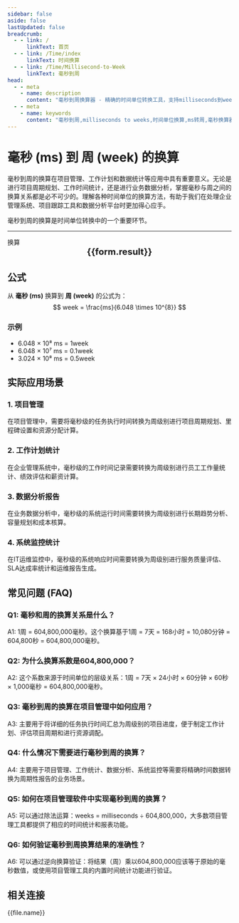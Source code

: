 ```yaml
---
sidebar: false
aside: false
lastUpdated: false
breadcrumb:
  - - link: /
      linkText: 首页
  - - link: /Time/index
      linkText: 时间换算
  - - link: /Time/Millisecond-to-Week
      linkText: 毫秒到周
head:
  - - meta
    - name: description
      content: "毫秒到周换算器 - 精确的时间单位转换工具，支持milliseconds到weeks的快速换算。适用于项目管理、工作计划、数据统计等场景，提供毫秒(ms)、天(day)、周(week)等时间单位的换算关系和实际应用指导。"
  - - meta
    - name: keywords
      content: "毫秒到周,milliseconds to weeks,时间单位换算,ms转周,毫秒换算器,周换算,时间转换,项目管理,工作计划,数据统计,毫秒符号,时间单位,milliseconds,weeks,时间测量,周期计算"
---
```

# 毫秒 (ms) 到 周 (week) 的换算

毫秒到周的换算在项目管理、工作计划和数据统计等应用中具有重要意义。无论是进行项目周期规划、工作时间统计，还是进行业务数据分析，掌握毫秒与周之间的换算关系都是必不可少的。理解各种时间单位的换算方法，有助于我们在处理企业管理系统、项目跟踪工具和数据分析平台时更加得心应手。

毫秒到周的换算是时间单位转换中的一个重要环节。

---
<script setup>
import { onMounted, reactive, inject, ref } from 'vue'
import { NButton,NForm ,NFormItem,NInput,NInputNumber,NSelect,NCard,useMessage,NGrid ,NGi  } from 'naive-ui'
import { defineClientComponent } from 'vitepress'
import { Time } from '../files';

const convert = inject('convert')

const form = reactive({
  number: null,
  result: '',
  title: '毫秒到周换算器',
  seoKey: [
    '毫秒到周', 'milliseconds to weeks', '时间单位换算', 'ms转周', '毫秒换算器',
    '周换算', '时间转换', '项目管理', '工作计划', '数据统计', '毫秒符号',
    '时间单位', 'milliseconds', 'weeks', '时间测量', '周期计算', '时间换算工具',
    '单位转换器', '时间计算', '毫秒转换', '周期换算', '时间管理', '项目周期',
    '工作时间统计', '业务数据分析', '企业管理系统', '项目跟踪工具', '数据分析平台'
  ]
})

const convertHandler = () => {
  if (form.number !== null && !isNaN(form.number)) {
    const convertedValue = parseFloat(form.number) / 604800000
    form.result = `${form.number}ms = ${convertedValue.toFixed(10)}week`
  } else {
    form.result = '请输入有效的数值。'
  }
}
</script>

<n-form size="large" :model="form">
  <n-form-item label="毫秒 (ms)">
    <n-input-number v-model:value="form.number" placeholder="输入毫秒" style="width: 100%" />
  </n-form-item>
  <n-form-item>
    <n-button type="info" @click="convertHandler" block>换算</n-button>
  </n-form-item>
</n-form>

<n-card :title="form.title" size="small" embedded :bordered="false" hoverable>
  <div  style="text-align:center;font-size:20px;">
    <strong>{{form.result}}</strong>
  </div>
  <template #footer>
    <div style="font-size: 12px; color: #666; margin-top: 10px;">
      <span v-for="(keyword, index) in form.seoKey" :key="index">
        {{ keyword }}<span v-if="index < form.seoKey.length - 1">, </span>
      </span>
    </div>
  </template>
</n-card>

## 公式

从 **毫秒 (ms)** 换算到 **周 (week)** 的公式为：
$$ week = \frac{ms}{6.048 \times 10^{8}} $$

### 示例
- 6.048 × 10⁸ ms = 1week
- 6.048 × 10⁷ ms = 0.1week
- 3.024 × 10⁸ ms = 0.5week

## 实际应用场景

### 1. 项目管理
在项目管理中，需要将毫秒级的任务执行时间转换为周级别进行项目周期规划、里程碑设置和资源分配计算。

### 2. 工作计划统计
在企业管理系统中，毫秒级的工作时间记录需要转换为周级别进行员工工作量统计、绩效评估和薪资计算。

### 3. 数据分析报告
在业务数据分析中，毫秒级的系统运行时间需要转换为周级别进行长期趋势分析、容量规划和成本核算。

### 4. 系统监控统计
在IT运维监控中，毫秒级的系统响应时间需要转换为周级别进行服务质量评估、SLA达成率统计和运维报告生成。

## 常见问题 (FAQ)

### Q1: 毫秒和周的换算关系是什么？
A1: 1周 = 604,800,000毫秒。这个换算基于1周 = 7天 = 168小时 = 10,080分钟 = 604,800秒 = 604,800,000毫秒。

### Q2: 为什么换算系数是604,800,000？
A2: 这个系数来源于时间单位的层级关系：1周 = 7天 × 24小时 × 60分钟 × 60秒 × 1,000毫秒 = 604,800,000毫秒。

### Q3: 毫秒到周的换算在项目管理中如何应用？
A3: 主要用于将详细的任务执行时间汇总为周级别的项目进度，便于制定工作计划、评估项目周期和进行资源调配。

### Q4: 什么情况下需要进行毫秒到周的换算？
A4: 主要用于项目管理、工作统计、数据分析、系统监控等需要将精确时间数据转换为周期性报告的业务场景。

### Q5: 如何在项目管理软件中实现毫秒到周的换算？
A5: 可以通过除法运算：weeks = milliseconds ÷ 604,800,000，大多数项目管理工具都提供了相应的时间统计和报表功能。

### Q6: 如何验证毫秒到周换算结果的准确性？
A6: 可以通过逆向换算验证：将结果（周）乘以604,800,000应该等于原始的毫秒数值，或使用项目管理工具的内置时间统计功能进行验证。
## 相关连接
<n-grid x-gap="12" :cols="2">
  <n-gi v-for="(file, index) in Time" :key="index">
    <n-button
      text
      tag="a"
      :href="file.path"
      type="info"
    >
      {{file.name}}
    </n-button>
  </n-gi>
</n-grid>